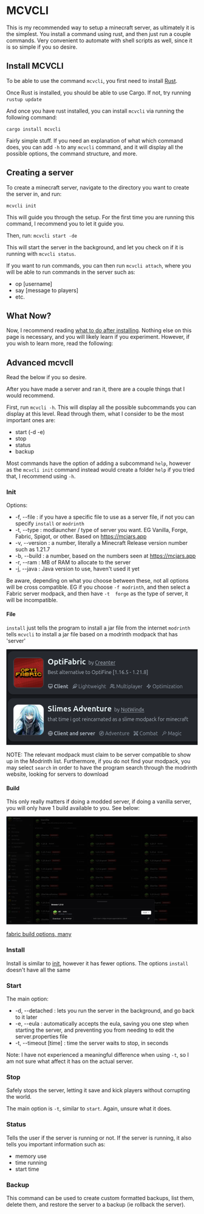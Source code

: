 # MCVCLI

This is my recommended way to setup a minecraft server, as ultimately it is the simplest.
You install a command using rust, and then just run a couple commands. Very convenient to automate with shell scripts as well, since it is so simple if you so desire.

## Install MCVCLI

To be able to use the command `mcvcli`, you first need to install [Rust](https://www.rust-lang.org/learn/get-started).

Once Rust is installed, you should be able to use Cargo. If not, try running `rustup update`

And once you have rust installed, you can install `mcvcli` via running the following command:

```
cargo install mcvcli
```

Fairly simple stuff.
If you need an explanation of what which command does, you can add `-h` to any `mcvcli` command, and it will display all the possible options, the command structure, and more.

## Creating a server

To create a minecraft server, navigate to the directory you want to create the server in, and run:

```
mcvcli init
```

This will guide you through the setup. For the first time you are running this command, I recommend you to let it guide you.

Then, run:
`mcvcli start -de`

This will start the server in the background, and let you check on if it is running with `mcvcli status`.

If you want to run commands, you can then run `mcvcli attach`, where you will be able to run commands in the server such as:

- op [username]
- say [message to players]
- etc.

## What Now?

Now, I recommend reading [what to do after installing](./post-install.md).
Nothing else on this page is necessary, and you will likely learn if you experiment.
However, if you wish to learn more, read the following:

## Advanced mcvclI

Read the below if you so desire.

After you have made a server and ran it, there are a couple things that I would recommend.

First, run `mcvcli -h`. This will display all the possible subcommands you can display at this level.
Read through them, what I consider to be the most important ones are:

- start (-d -e)
- stop
- status
- backup

Most commands have the option of adding a subcommand `help`, however as the `mcvcli init` command instead would create a folder `help` if you tried that, I recommend using `-h`.

### Init

Options:

- -f, --file    : if you have a specific file to use as a server file, if not you can specify `install` or `modrinth`
- -t, --type    : modlauncher / type of server you want. EG Vanilla, Forge, Fabric, Spigot, or other. Based on <https://mcjars.app>
- -v, --version : a number, literally a Minecraft Release version number such as 1.21.7
- -b, --build   : a number, based on the numbers seen at <https://mcjars.app>
- -r, --ram     : MB of RAM to allocate to the server
- -j, --java    : Java version to use, haven't used it yet

Be aware, depending on what you choose between these, not all options will be cross compatible. EG if you choose `-f modrinth`, and then select a Fabric server modpack, and then have `-t  forge` as the type of server, it will be incompatible.

#### File

`install` just tells the program to install a jar file from the internet
`modrinth` tells `mcvcli` to install a jar file based on a modrinth modpack that has 'server'

![client vs server](./media/mcvcli/client-server.png)

NOTE: The relevant modpack must claim to be server compatible to show up in the Modrinth list.
Furthermore, if you do not find your modpack, you may select `search` in order to have the program search through the modrinth website, looking for servers to download

#### Build

This only really matters if doing a modded server, if doing a vanilla server, you will only have 1 build available to you. See below:

![vanilla build options, only one](./media/mcvcli/vanilla-builds.png)

[fabric build options, many](./media/mcvcli/vanilla-builds.png)

### Install

Install is similar to [init](#init), however it has fewer options.
The options `install` doesn't have all the same

### Start

The main option:

- -d, --detached      : lets you run the server in the background, and go back to it later
- -e, --eula          : automatically accepts the eula, saving you one step when starting the server, and preventing you from needing to edit the server.properties file
- -t, --timeout [time]  : time the server waits to stop, in seconds

Note: I have not experienced a meaningful difference when using `-t`, so I am not sure what affect it has on the actual server.

### Stop

Safely stops the server, letting it save and kick players without corrupting the world.

The main option is `-t`, similar to `start`. Again, unsure what it does.

### Status

Tells the user if the server is running or not.
If the server is running, it also tells you important information such as:

- memory use
- time running
- start time

### Backup

This command can be used to create custom formatted backups,
list them, delete them, and restore the server to a backup
(ie rollback the server).
